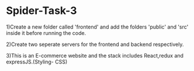 # Spider-Task-3
1)Create a new folder called 'frontend' and add the folders 'public' and 'src' inside it before running the code.

2)Create two seperate servers for the frontend and backend respectively.

3)This is an E-commerce website and the stack includes React,redux and expressJS.(Styling- CSS)


